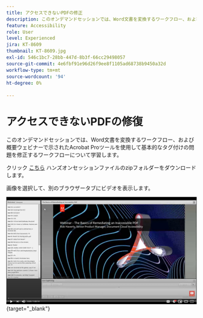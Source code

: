 ```yaml
---
title: アクセスできないPDFの修正
description: このオンデマンドセッションでは、Word文書を変換するワークフロー、および概要ウェビナーで示されたAcrobat Proツールを使用して基本的なタグ付けの問題を修正するワークフローについて学習します
feature: Accessibility
role: User
level: Experienced
jira: KT-8609
thumbnail: KT-8609.jpg
exl-id: 546c1bc7-28bb-447d-8b3f-66cc29498057
source-git-commit: 4e6fbf91e96d26f9ee8f1105ad68738b9450a32d
workflow-type: tm+mt
source-wordcount: '94'
ht-degree: 0%

---
```


# アクセスできないPDFの修復

このオンデマンドセッションでは、Word文書を変換するワークフロー、および概要ウェビナーで示されたAcrobat Proツールを使用して基本的なタグ付けの問題を修正するワークフローについて学習します。

クリック [こちら](../assets/accessibilitysession2.zip) ハンズオンセッションファイルのzipフォルダーをダウンロードします。

画像を選択して、別のブラウザータブにビデオを表示します。

[![セッション2のビデオ](../assets/Accessibilitysession2_YT.png)](https://youtu.be/eT2IFNszNuk){target="_blank"}
